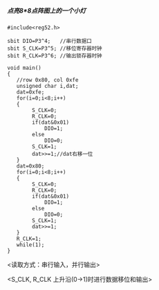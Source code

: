 ##### 点亮8*8点阵图上的一个小灯

```
#include<reg52.h>

sbit DIO=P3^4;	 //串行数据口
sbit S_CLK=P3^5; //移位寄存器时钟
sbit R_CLK=P3^6; //输出锁存器时钟

void main()
{
   //row 0x80, col 0xfe
   unsigned char i,dat;
   dat=0xfe;
   for(i=0;i<8;i++)
   {
   		S_CLK=0;
		R_CLK=0;
		if(dat&0x01)
			DIO=1;
		else
			DIO=0;
		S_CLK=1;
		dat>>=1;//dat右移一位		
   }
   dat=0x80;
   for(i=0;i<8;i++)
   {
   		S_CLK=0;
		R_CLK=0;
		if(dat&0x01)
			DIO=1;
		else
			DIO=0;
		S_CLK=1;
		dat>>=1;	
   }
   R_CLK=1;
   while(1);
}
```

<读取方式：串行输入，并行输出>

<S_CLK, R_CLK 上升沿(0->1)时进行数据移位和输出>

